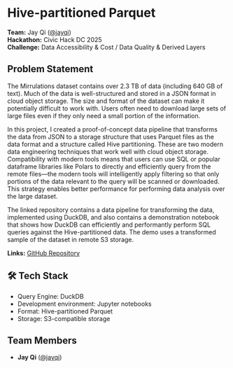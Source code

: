 # Hive-partitioned Parquet

**Team:** Jay Qi ([@jayqi](https://github.com/jayqi))  
**Hackathon:** Civic Hack DC 2025  
**Challenge:** Data Accessibility & Cost / Data Quality & Derived Layers

## Problem Statement

The Mirrulations dataset contains over 2.3 TB of data (including 640 GB of text). Much of the data is well-structured and stored in a JSON format in cloud object storage. The size and format of the dataset can make it potentially difficult to work with. Users often need to download large sets of large files even if they only need a small portion of the information. 

In this project, I created a proof-of-concept data pipeline that transforms the data from JSON to a storage structure that uses Parquet files as the data format and a structure called Hive partitioning. These are two modern data engineering techniques that work well with cloud object storage. Compatibility with modern tools means that users can use SQL or popular dataframe libraries like Polars to directly and efficiently query from the remote files—the modern tools will intelligently apply filtering so that only portions of the data relevant to the query will be scanned or downloaded. This strategy enables better performance for performing data analysis over the large dataset.

The linked repository contains a data pipeline for transforming the data, implemented using DuckDB, and also contains a demonstration notebook that shows how DuckDB can efficiently and performantly perform SQL queries against the Hive-partitioned data. The demo uses a transformed sample of the dataset in remote S3 storage.

**Links:** [GitHub Repository](https://github.com/jayqi/mirrulations-hive-partitioned-parquet)

## 🛠️ Tech Stack

- Query Engine: DuckDB
- Development environment: Jupyter notebooks
- Format: Hive-partitioned Parquet
- Storage: S3-compatible storage

## Team Members

- **Jay Qi** ([@jayqi](https://github.com/jayqi))
